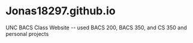 # Jonas18297.github.io
UNC BACS Class Website -- used BACS 200, BACS 350, and CS 350 and personal projects
